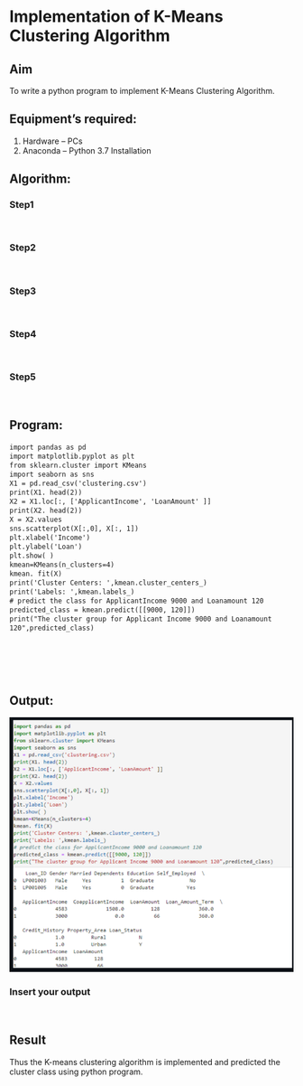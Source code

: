 # Implementation of K-Means Clustering Algorithm
## Aim
To write a python program to implement K-Means Clustering Algorithm.
## Equipment’s required:
1.	Hardware – PCs
2.	Anaconda – Python 3.7 Installation

## Algorithm:

### Step1
<br>

### Step2
<br>

### Step3
<br>

### Step4
<br>

### Step5
<br>

## Program:
```
import pandas as pd
import matplotlib.pyplot as plt
from sklearn.cluster import KMeans
import seaborn as sns
X1 = pd.read_csv('clustering.csv')
print(X1. head(2))
X2 = X1.loc[:, ['ApplicantIncome', 'LoanAmount' ]]
print(X2. head(2))
X = X2.values
sns.scatterplot(X[:,0], X[:, 1])
plt.xlabel('Income')
plt.ylabel('Loan')
plt.show( )
kmean=KMeans(n_clusters=4)
kmean. fit(X)
print('Cluster Centers: ',kmean.cluster_centers_)
print('Labels: ',kmean.labels_)
# predict the class for ApplicantIncome 9000 and Loanamount 120
predicted_class = kmean.predict([[9000, 120]])
print("The cluster group for Applicant Income 9000 and Loanamount 120",predicted_class)






```
## Output:
![output](uuu.png)
### Insert your output

<br>

## Result
Thus the K-means clustering algorithm is implemented and predicted the cluster class using python program.